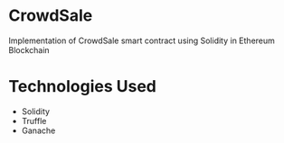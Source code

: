 # CrowdSale
Implementation of CrowdSale smart contract using Solidity in Ethereum Blockchain

# Technologies Used
- Solidity
- Truffle
- Ganache
